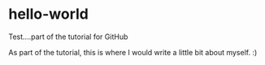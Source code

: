 # hello-world
Test....part of the tutorial for GitHub

As part of the tutorial, this is where I would write a little bit about myself.
:)
